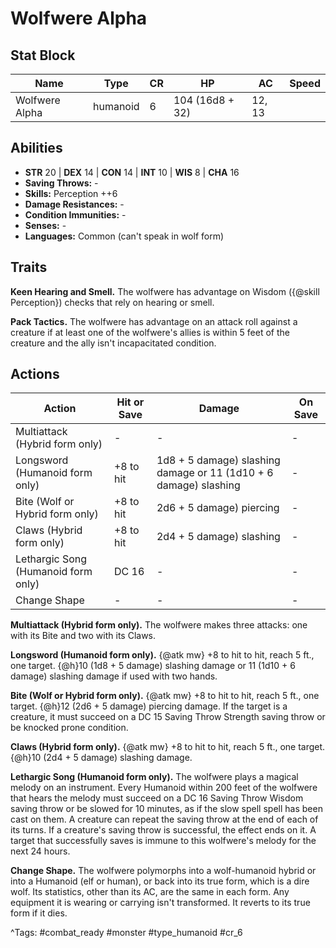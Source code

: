 # Wolfwere Alpha

## Stat Block

| Name | Type | CR | HP | AC | Speed |
|------|------|----|----|----|-------|
| Wolfwere Alpha | humanoid | 6 | 104 (16d8 + 32) | 12, 13 |  |

## Abilities

- **STR** 20 | **DEX** 14 | **CON** 14 | **INT** 10 | **WIS** 8 | **CHA** 16
- **Saving Throws:** -  
- **Skills:** Perception ++6  
- **Damage Resistances:** -  
- **Condition Immunities:** -  
- **Senses:** -  
- **Languages:** Common (can't speak in wolf form)

## Traits

**Keen Hearing and Smell.** The wolfwere has advantage on Wisdom ({@skill Perception}) checks that rely on hearing or smell.

**Pack Tactics.** The wolfwere has advantage on an attack roll against a creature if at least one of the wolfwere's allies is within 5 feet of the creature and the ally isn't incapacitated condition.


## Actions

| Action | Hit or Save | Damage | On Save |
|--------|--------------|--------|----------|
| Multiattack (Hybrid form only) | - | - | - |
| Longsword (Humanoid form only) | +8 to hit | 1d8 + 5 damage) slashing damage or 11 (1d10 + 6 damage) slashing | - |
| Bite (Wolf or Hybrid form only) | +8 to hit | 2d6 + 5 damage) piercing | - |
| Claws (Hybrid form only) | +8 to hit | 2d4 + 5 damage) slashing | - |
| Lethargic Song (Humanoid form only) | DC 16 | - | - |
| Change Shape | - | - | - |

**Multiattack (Hybrid form only).** The wolfwere makes three attacks: one with its Bite and two with its Claws.

**Longsword (Humanoid form only).** {@atk mw} +8 to hit to hit, reach 5 ft., one target. {@h}10 (1d8 + 5 damage) slashing damage or 11 (1d10 + 6 damage) slashing damage if used with two hands.

**Bite (Wolf or Hybrid form only).** {@atk mw} +8 to hit to hit, reach 5 ft., one target. {@h}12 (2d6 + 5 damage) piercing damage. If the target is a creature, it must succeed on a DC 15 Saving Throw Strength saving throw or be knocked prone condition.

**Claws (Hybrid form only).** {@atk mw} +8 to hit to hit, reach 5 ft., one target. {@h}10 (2d4 + 5 damage) slashing damage.

**Lethargic Song (Humanoid form only).** The wolfwere plays a magical melody on an instrument. Every Humanoid within 200 feet of the wolfwere that hears the melody must succeed on a DC 16 Saving Throw Wisdom saving throw or be slowed for 10 minutes, as if the slow spell spell has been cast on them. A creature can repeat the saving throw at the end of each of its turns. If a creature's saving throw is successful, the effect ends on it. A target that successfully saves is immune to this wolfwere's melody for the next 24 hours.

**Change Shape.** The wolfwere polymorphs into a wolf-humanoid hybrid or into a Humanoid (elf or human), or back into its true form, which is a dire wolf. Its statistics, other than its AC, are the same in each form. Any equipment it is wearing or carrying isn't transformed. It reverts to its true form if it dies.


^Tags: #combat_ready #monster #type_humanoid #cr_6